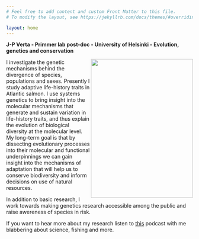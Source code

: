 ```yaml
---
# Feel free to add content and custom Front Matter to this file.
# To modify the layout, see https://jekyllrb.com/docs/themes/#overriding-theme-defaults

layout: home
---
```


**J-P Verta - Primmer lab post-doc - University of Helsinki - Evolution, genetics and conservation**

<img align="right" width="275" height="375" src="http://jpverta.github.io/figures/shakingHandsWithSalmon.jpg">

I investigate the genetic mechanisms behind the divergence of species, populations and sexes. Presently I study adaptive life-history traits in Atlantic salmon. I use systems genetics to bring insight into the molecular mechanisms that generate and sustain variation in life-history traits, and thus explain the evolution of biological diversity at the molecular level. My long-term goal is that by dissecting evolutionary processes into their molecular and functional underpinnings we can gain insight into the mechanisms of adaptation that will help us to conserve biodiversity and inform decisions on use of natural resources.

In addition to basic research, I work towards making genetics research accessible among the public and raise awereness of species in risk.

If you want to hear more about my research listen to [this](https://soundcloud.com/evolution-conservation-genomics-evolcongen/coffee-talk-with-jukka-pekka-verta) podcast with me blabbering about science, fishing and more.
